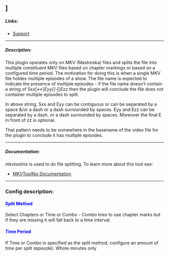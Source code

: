 ]
---

##### Links:

- [Support](https://unmanic.app/discord)

---

##### Description:

This plugin operates only on MKV (Mastroska) files and splits the file into multiple constituent MKV files based 
on chapter markings or based on a configured time period.  The motivation for doing this is when a single MKV file
holdes multiple episodes of a show.  The file name is expected to indicate the presence of multiple episodes - if the
file name doesn't contain a string of Sxx[<sp><->]*Eyy[<sp>]*-[<sp>]*E*zz then the plugin will conclude the file does
not container multiple episodes to split.

In above string, Sxx and Eyy can be contiguous or can be separated by a space &/or a dash or a dash surrounded by spaces.
Eyy and Ezz can be separated by a dash, or a dash surrounded by spaces.  Moreover the final E in front of zz is optional.

That pattern needs to be somewhere in the basename of the video file for the plugin to conclude it has multiple episodes.

---

##### Documentation:

mkvtoolnix is used to do file splitting.  To learn more about this tool see:
- [MKVToolNix Documentation](https://mkvtoolnix.download/docs.html)

--- 

### Config description:

#### <span style="color:blue">Split Method</span>
Select Chapters or Time or Combo - Combo tries to use chapter marks but if they are missing it will fall back to a time interval.

#### <span style="color:blue">Time Period</span>
If Time or Combo is specified as the split method, configure an amount of time per split (episode).  Whole minutes only

